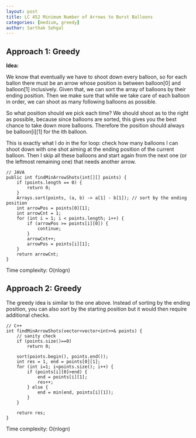 ```yaml
---
layout: post
title: LC 452 Minimum Number of Arrows to Burst Balloons
categories: [medium, greedy]
author: Sarthak Sehgal
---
```

## Approach 1: Greedy
**Idea:**

We know that eventually we have to shoot down every balloon, so for each ballon there must be an arrow whose position is between balloon[0] and balloon[1] inclusively. Given that, we can sort the array of balloons by their ending position. Then we make sure that while we take care of each balloon in order, we can shoot as many following balloons as possible.

So what position should we pick each time? We should shoot as to the right as possible, because since balloons are sorted, this gives you the best chance to take down more balloons. Therefore the position should always be balloon[i][1] for the ith balloon.

This is exactly what I do in the for loop: check how many balloons I can shoot down with one shot aiming at the ending position of the current balloon. Then I skip all these balloons and start again from the next one (or the leftmost remaining one) that needs another arrow.

```
// JAVA
public int findMinArrowShots(int[][] points) {
    if (points.length == 0) {
        return 0;
    }
    Arrays.sort(points, (a, b) -> a[1] - b[1]); // sort by the ending position
    int arrowPos = points[0][1];
    int arrowCnt = 1;
    for (int i = 1; i < points.length; i++) {
        if (arrowPos >= points[i][0]) {
            continue;
        }
        arrowCnt++;
        arrowPos = points[i][1];
    }
    return arrowCnt;
}
```
Time complexity: O(nlogn)

## Approach 2: Greedy
The greedy idea is similar to the one above. Instead of sorting by the ending position, you can also sort by the starting position but it would then require additional checks.

```
// C++
int findMinArrowShots(vector<vector<int>>& points) {
    // sanity check
    if (points.size()==0)
        return 0;

    sort(points.begin(), points.end());
    int res = 1, end = points[0][1];
    for (int i=1; i<points.size(); i++) {
        if (points[i][0]>end) {
            end = points[i][1];
            res++;
        } else {
            end = min(end, points[i][1]);
        }
    }

    return res;
}
```
Time complexity: O(nlogn)

